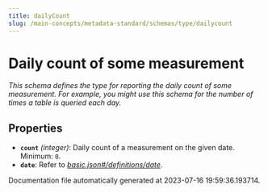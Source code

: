 ```yaml
---
title: dailyCount
slug: /main-concepts/metadata-standard/schemas/type/dailycount
---
```


# Daily count of some measurement

*This schema defines the type for reporting the daily count of some measurement. For example, you might use this schema for the number of times a table is queried each day.*

## Properties

- **`count`** *(integer)*: Daily count of a measurement on the given date. Minimum: `0`.
- **`date`**: Refer to *[basic.json#/definitions/date](#sic.json#/definitions/date)*.


Documentation file automatically generated at 2023-07-16 19:59:36.193714.
